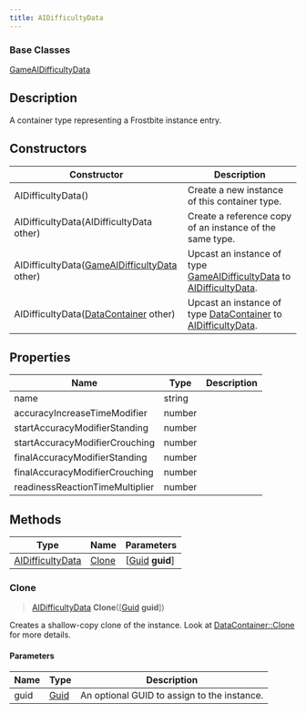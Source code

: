 ```yaml
---
title: AIDifficultyData
---
```

### Base Classes

[GameAIDifficultyData](GameAIDifficultyData)

## Description

A container type representing a Frostbite instance entry.

## Constructors

| Constructor                                                                 | Description                                                                                                             |
| --------------------------------------------------------------------------- | ----------------------------------------------------------------------------------------------------------------------- |
| AIDifficultyData()                                                          | Create a new instance of this container type.                                                                           |
| AIDifficultyData(AIDifficultyData other)                                    | Create a reference copy of an instance of the same type.                                                                |
| AIDifficultyData([GameAIDifficultyData](GameAIDifficultyData) other)        | Upcast an instance of type [GameAIDifficultyData](GameAIDifficultyData) to [AIDifficultyData](AIDifficultyData).        |
| AIDifficultyData([DataContainer](/vext/ref/shared/class/datacontainer) other) | Upcast an instance of type [DataContainer](/vext/ref/shared/class/datacontainer) to [AIDifficultyData](AIDifficultyData). |

## Properties

| Name                            | Type   | Description |
| ------------------------------- | ------ | ----------- |
| name                            | string |             |
| accuracyIncreaseTimeModifier    | number |             |
| startAccuracyModifierStanding   | number |             |
| startAccuracyModifierCrouching  | number |             |
| finalAccuracyModifierStanding   | number |             |
| finalAccuracyModifierCrouching  | number |             |
| readinessReactionTimeMultiplier | number |             |

## Methods

| Type                                 | Name            | Parameters                                     |
| ------------------------------------ | --------------- | ---------------------------------------------- |
| [AIDifficultyData](AIDifficultyData) | [Clone](#clone) | \[[Guid](/vext/ref/shared/class/guid) **guid**\] |

### Clone

> [AIDifficultyData](AIDifficultyData) **Clone**(\[[Guid](/vext/ref/shared/class/guid) **guid**\])

Creates a shallow-copy clone of the instance. Look at [DataContainer::Clone](/vext/ref/shared/class/datacontainer#clone) for more details.

#### Parameters

| Name | Type         | Description                                 |
| ---- | ------------ | ------------------------------------------- |
| guid | [Guid](Guid) | An optional GUID to assign to the instance. |
